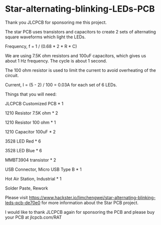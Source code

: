 # Star-alternating-blinking-LEDs-PCB

Thank you JLCPCB for sponsoring me this project.

The star PCB uses transistors and capacitors to create 2 sets of alternating square waveforms which light the LEDs.

Frequency, f = 1 / (0.68 * 2 * R * C)

We are using 7.5K ohm resistors and 100uF capacitors, which gives us about 1 Hz frequency. The cycle is about 1 second.

The 100 ohm resistor is used to limit the current to avoid overheating of the circuit.

Current, I = (5 - 2) / 100 = 0.03A for each set of 6 LEDs.

Things that you will need:

JLCPCB Customized PCB             * 1

1210 Resistor 7.5K ohm            * 2

1210 Resistor 100 ohm             * 1

1210 Capacitor 100uF              * 2

3528 LED Red                      * 6

3528 LED Blue                     * 6

MMBT3904 transistor               * 2

USB Connector, Micro USB Type B   * 1

Hot Air Station, Industrial       * 1

Solder Paste, Rework

Please visit https://www.hackster.io/limchengwei/star-alternating-blinking-leds-pcb-de70e0 for more information about the Star PCB project.

I would like to thank JLCPCB again for sponsoring the PCB and please buy your PCB at jlcpcb.com/RAT

